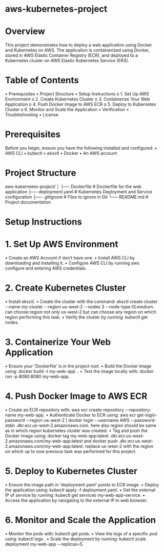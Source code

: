 # aws-kubernetes-project
 
# Overview
This project demonstrates how to deploy a web application using Docker and Kubernetes on AWS. The application is containerized using Docker, stored in AWS Elastic Container Registry (ECR), and deployed to a Kubernetes cluster on AWS Elastic Kubernetes Service (EKS).

# Table of Contents
•	Prerequisites
•	Project Structure
•	Setup Instructions
o	1. Set Up AWS Environment
o	2. Create Kubernetes Cluster
o	3. Containerize Your Web Application
o	4. Push Docker Image to AWS ECR
o	5. Deploy to Kubernetes Cluster
o	6. Monitor and Scale the Application
•	Verification
•	Troubleshooting
•	License
# Prerequisites
Before you begin, ensure you have the following installed and configured:
•	AWS CLI
•	kubectl
•	eksctl
•	Docker
•	An AWS account
# Project Structure
aws-kubernetes-project/
│
├── Dockerfile                 # Dockerfile for the web application
├── deployment.yaml            # Kubernetes Deployment and Service configuration
├── .gitignore                 # Files to ignore in Git
└── README.md                  # Project documentation
# Setup Instructions
# 1. Set Up AWS Environment
•	Create an AWS Account if don’t have one.
•	Install AWS CLI by downloading and installing it.
•	Configure AWS CLI by running aws configure and entering AWS credentials.
# 2. Create Kubernetes Cluster
•	Install eksctl.
•	Create the cluster with the command: eksctl create cluster --name my-cluster --region us-west-2 --nodes 3 --node-type t3.medium.
can choose region not only us-west-2 but can choose any region on which region performing this task.
•	Verify the cluster by running: kubectl get nodes.
# 3. Containerize Your Web Application
•	Ensure your 'Dockerfile' is in the project root.
•	Build the Docker image using: docker build -t my-web-app ..
•	Test the image locally with: docker run -p 8080:8080 my-web-app.
# 4. Push Docker Image to AWS ECR
•	Create an ECR repository with: aws ecr create-repository --repository-name my-web-app.
•	Authenticate Docker to ECR using: aws ecr get-login-password --region us-west-2 | docker login --username AWS --password-stdin <your-account-id>.dkr.ecr.us-west-2.amazonaws.com.
here also region should be same as in which region kubernetes cluster was created.
•	Tag and push the Docker image using: docker tag my-web-app:latest <your-account-id>.dkr.ecr.us-west-2.amazonaws.com/my-web-app:latest and docker push <your-account-id>.dkr.ecr.us-west-2.amazonaws.com/my-web-app:latest.
replace us-west-2 with the region on which up to now previous task was performed for this project.
# 5. Deploy to Kubernetes Cluster
•	Ensure the image path in 'deployment.yaml' points to ECR image.
•	Deploy the application using: kubectl apply -f deployment.yaml.
•	Get the external IP of service by running: kubectl get services my-web-app-service.
•	Access the application by navigating to the external IP in web browser.
# 6. Monitor and Scale the Application
•	Monitor the pods with: kubectl get pods.
•	View the logs of a specific pod using: kubectl logs <pod-name>.
•	Scale the deployment by running: kubectl scale deployment my-web-app --replicas=5.

